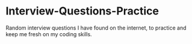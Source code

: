 # Interview-Questions-Practice
Random interview questions I have found on the internet, to practice and keep me fresh on my coding skills. 
